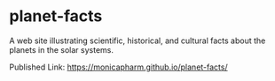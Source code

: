 # planet-facts

A web site illustrating scientific, historical, and cultural facts about the planets in the solar systems.

Published Link: https://monicapharm.github.io/planet-facts/
